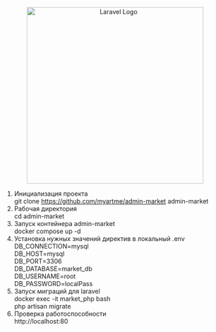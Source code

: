 <p align="center"><a href="https://laravel.com" target="_blank"><img src="https://raw.githubusercontent.com/laravel/art/master/logo-lockup/5%20SVG/2%20CMYK/1%20Full%20Color/laravel-logolockup-cmyk-red.svg" width="400" alt="Laravel Logo"></a></p>

1. Инициализация проекта <br>
git clone https://github.com/myartme/admin-market admin-market<br>
1. Рабочая директория <br>
cd admin-market<br>
1. Запуск контейнера admin-market<br>
docker compose up -d<br>
1. Установка нужных значений директив в локальный .env<br>
DB_CONNECTION=mysql<br>
DB_HOST=mysql<br>
DB_PORT=3306<br>
DB_DATABASE=market_db<br>
DB_USERNAME=root<br>
DB_PASSWORD=localPass<br>
1. Запуск миграций для laravel<br>
docker exec -it market_php bash<br>
php artisan migrate<br>
1. Проверка работоспособности<br>
http://localhost:80<br>
